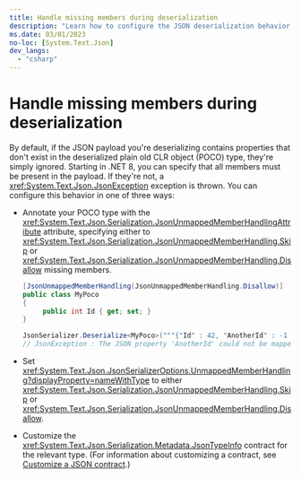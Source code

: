 ```yaml
---
title: Handle missing members during deserialization
description: "Learn how to configure the JSON deserialization behavior when properties are present in the JSON payload that aren't present in the POCO type."
ms.date: 03/01/2023
no-loc: [System.Text.Json]
dev_langs:
  - "csharp"
---
```


# Handle missing members during deserialization

By default, if the JSON payload you're deserializing contains properties that don't exist in the deserialized plain old CLR object (POCO) type, they're simply ignored. Starting in .NET 8, you can specify that all members must be present in the payload. If they're not, a <xref:System.Text.Json.JsonException> exception is thrown. You can configure this behavior in one of three ways:

- Annotate your POCO type with the <xref:System.Text.Json.Serialization.JsonUnmappedMemberHandlingAttribute> attribute, specifying either to <xref:System.Text.Json.Serialization.JsonUnmappedMemberHandling.Skip> or <xref:System.Text.Json.Serialization.JsonUnmappedMemberHandling.Disallow> missing members.

  ```csharp
  [JsonUnmappedMemberHandling(JsonUnmappedMemberHandling.Disallow)]
  public class MyPoco
  {
       public int Id { get; set; }
  }

  JsonSerializer.Deserialize<MyPoco>("""{"Id" : 42, "AnotherId" : -1 }""");
  // JsonException : The JSON property 'AnotherId' could not be mapped to any .NET member contained in type 'MyPoco'.
  ```

- Set <xref:System.Text.Json.JsonSerializerOptions.UnmappedMemberHandling?displayProperty=nameWithType> to either <xref:System.Text.Json.Serialization.JsonUnmappedMemberHandling.Skip> or <xref:System.Text.Json.Serialization.JsonUnmappedMemberHandling.Disallow>.
- Customize the <xref:System.Text.Json.Serialization.Metadata.JsonTypeInfo> contract for the relevant type. (For information about customizing a contract, see [Customize a JSON contract](custom-contracts.md).)

